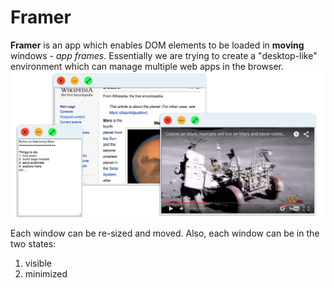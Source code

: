 # Framer
**Framer** is an app which enables DOM elements to be loaded in **moving** windows - *app frames*. Essentially we are trying to create a "desktop-like" environment which can manage multiple web apps in the browser.
![Framer Screenshot-1](https://raw.githubusercontent.com/andrejkn/framer/master/res/img/screen-shot-1.png)

Each window can be re-sized and moved.
Also, each window can be in the two states:
1. visible
2. minimized
